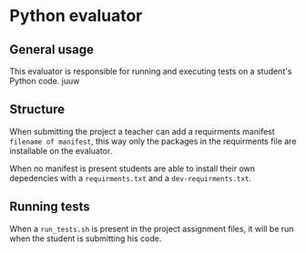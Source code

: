 # Python evaluator
## General usage
This evaluator is responsible for running and executing tests on a student's Python code. juuw

## Structure
When submitting the project a teacher can add a requirments manifest `filename of manifest`, this way only the packages in the requirments file are installable on the evaluator.

When no manifest is present students are able to install their own depedencies with a `requirments.txt` and a `dev-requirments.txt`.

## Running tests
When a `run_tests.sh` is present in the project assignment files, it will be run when the student is submitting his code.
